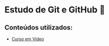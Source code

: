 # Estudo de Git e GitHub 🌳

## Conteúdos utilizados:

* [Curso em Vídeo](https://www.youtube.com/live/xEKo29OWILE?feature=shared)
